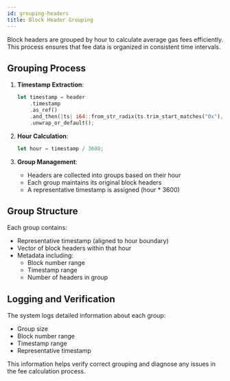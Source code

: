 ```yaml
---
id: grouping-headers
title: Block Header Grouping
---
```


Block headers are grouped by hour to calculate average gas fees efficiently. This process ensures that fee data is organized in consistent time intervals.

## Grouping Process

1. **Timestamp Extraction**:
   ```rust
   let timestamp = header
       .timestamp
       .as_ref()
       .and_then(|ts| i64::from_str_radix(ts.trim_start_matches("0x"), 16).ok())
       .unwrap_or_default();
   ```

2. **Hour Calculation**:
   ```rust
   let hour = timestamp / 3600;
   ```

3. **Group Management**:
   - Headers are collected into groups based on their hour
   - Each group maintains its original block headers
   - A representative timestamp is assigned (hour * 3600)

## Group Structure

Each group contains:
- Representative timestamp (aligned to hour boundary)
- Vector of block headers within that hour
- Metadata including:
  - Block number range
  - Timestamp range
  - Number of headers in group

## Logging and Verification

The system logs detailed information about each group:
- Group size
- Block number range
- Timestamp range
- Representative timestamp

This information helps verify correct grouping and diagnose any issues in the fee calculation process. 